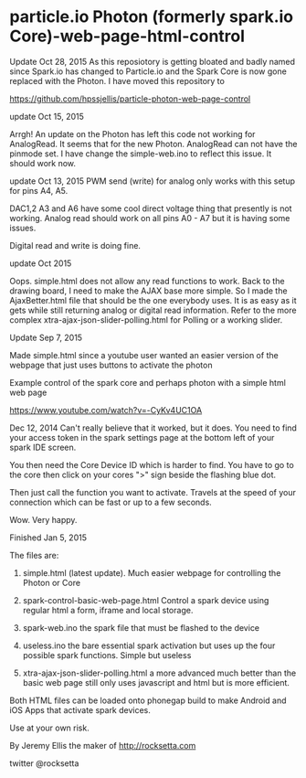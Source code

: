 particle.io Photon (formerly spark.io Core)-web-page-html-control
================================
Update Oct 28, 2015
As this reposiotory is getting bloated and badly named since Spark.io has changed to Particle.io and the Spark Core is now gone replaced with the Photon. I have moved this repository to 

https://github.com/hpssjellis/particle-photon-web-page-control




update Oct 15, 2015

Arrgh! An update on the Photon has left this code not working for AnalogRead. It seems that for the new Photon. AnalogRead can not have the pinmode set. I have change the simple-web.ino to reflect this issue. It should work now.

update Oct 13, 2015
PWM send (write) for analog only works with this setup for pins A4, A5. 

DAC1,2 A3 and A6 have some cool direct voltage thing that presently is not working.
Analog read should work on all pins A0 - A7 but it is having some issues.

Digital read and write is doing fine.


update Oct 2015

Oops. simple.html does not allow any read functions to work. Back to the drawing board, I need to make the AJAX base more simple. So I made the AjaxBetter.html file that should be the one everybody uses. It is as easy as it gets while still returning analog or digital read information. Refer to the more complex xtra-ajax-json-slider-polling.html for Polling or a working slider.

Update Sep 7, 2015

Made simple.html since a youtube user wanted an easier version of the webpage that just uses buttons to activate the photon



Example control of the spark core and perhaps photon with a simple html web page 


https://www.youtube.com/watch?v=-CyKv4UC1OA



Dec 12, 2014  Can't really believe that it worked, but it does. You need to find your access token in the spark settings page at the bottom left of your spark IDE screen.

You then need the Core Device ID which is harder to find. You have to go to the core then click on your cores ">" sign beside the flashing blue dot.

Then just call the function you want to activate. Travels at the speed of your connection which can be fast or up to a few seconds.


Wow. Very happy.



Finished Jan 5, 2015



The files are:

1. simple.html (latest update). Much easier webpage for controlling the Photon or Core

1. spark-control-basic-web-page.html Control a spark device using regular html a form, iframe and local storage. 

1. spark-web.ino the spark file that must be flashed to the device

1. useless.ino  the bare essential spark activation but uses up the four possible spark functions. Simple but useless

1. xtra-ajax-json-slider-polling.html   a more advanced much better than the basic web page still only uses javascript and html but is more efficient.

Both HTML files can be loaded onto phonegap build to make Android and iOS Apps that activate spark devices.



Use at your own risk.

By Jeremy Ellis the maker of http://rocksetta.com

twitter @rocksetta



